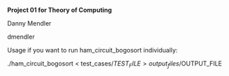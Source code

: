 **Project 01 for Theory of Computing**

Danny Mendler

dmendler


Usage if you want to run ham_circuit_bogosort individually:

./ham_circuit_bogosort < test_cases/$TEST_FILE > output_files/$OUTPUT_FILE
